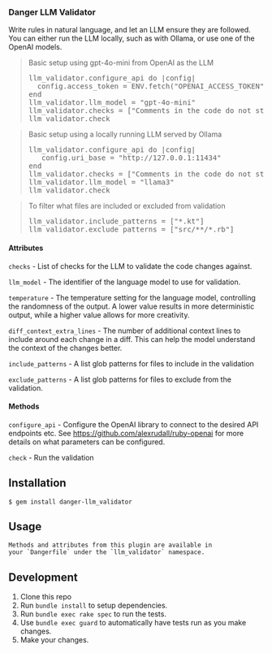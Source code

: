 
### Danger LLM Validator

Write rules in natural language, and let an LLM ensure they are followed.
You can either run the LLM locally, such as with Ollama, or use one of the OpenAI models.

<blockquote>Basic setup using gpt-4o-mini from OpenAI as the LLM
  <pre>llm_validator.configure_api do |config|
  config.access_token = ENV.fetch("OPENAI_ACCESS_TOKEN")
end
llm_validator.llm_model = "gpt-4o-mini"
llm_validator.checks = ["Comments in the code do not state obviously incorrect things"]
llm_validator.check</pre>
</blockquote>

<blockquote>Basic setup using a locally running LLM served by Ollama
  <pre>llm_validator.configure_api do |config|
   config.uri_base = "http://127.0.0.1:11434"
end
llm_validator.checks = ["Comments in the code do not state obviously incorrect things"]
llm_validator.llm_model = "llama3"
llm_validator.check</pre>
</blockquote>

<blockquote>To filter what files are included or excluded from validation
  <pre>llm_validator.include_patterns = ["*.kt"]
llm_validator.exclude_patterns = ["src/**/*.rb"]</pre>
</blockquote>



#### Attributes

`checks` - List of checks for the LLM to validate the code changes against.

`llm_model` - The identifier of the language model to use for validation.

`temperature` - The temperature setting for the language model, controlling the randomness of the output.
A lower value results in more deterministic output, while a higher value allows for more creativity.

`diff_context_extra_lines` - The number of additional context lines to include around each change in a diff.
This can help the model understand the context of the changes better.

`include_patterns` - A list glob patterns for files to include in the validation

`exclude_patterns` - A list glob patterns for files to exclude from the validation.




#### Methods

`configure_api` - Configure the OpenAI library to connect to the desired API endpoints etc.
See https://github.com/alexrudall/ruby-openai for more details on what parameters can be configured.

`check` - Run the validation


## Installation

    $ gem install danger-llm_validator

## Usage

    Methods and attributes from this plugin are available in
    your `Dangerfile` under the `llm_validator` namespace.

## Development

1. Clone this repo
2. Run `bundle install` to setup dependencies.
3. Run `bundle exec rake spec` to run the tests.
4. Use `bundle exec guard` to automatically have tests run as you make changes.
5. Make your changes.
